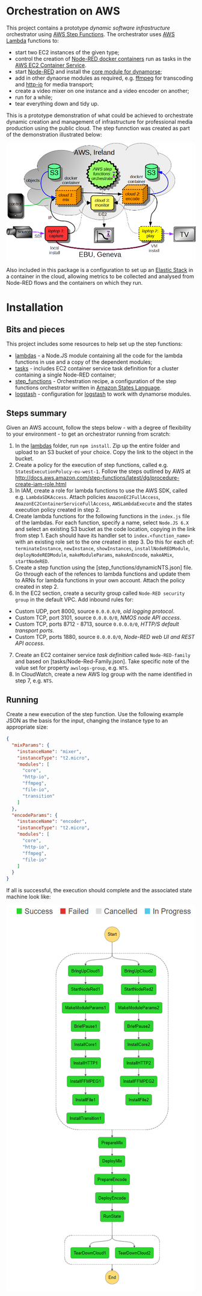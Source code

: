 # Orchestration on AWS

This project contains a prototype _dynamic software infrastructure_ orchestrator using [AWS Step Functions](https://aws.amazon.com/step-functions/). The orchestrator uses [AWS Lambda](https://aws.amazon.com/lambda/) functions to:

* start two EC2 instances of the given type;
* control the creation of [Node-RED docker containers](https://nodered.org/docs/platforms/docker) run as tasks in the [AWS EC2 Container Service](https://aws.amazon.com/ecs/).
* start [Node-RED](https://nodered.org/) and install the [core module for dynamorse](https://flows.nodered.org/node/node-red-contrib-dynamorse-core);
* add in other dynaorse modules as required, e.g. [ffmpeg](https://flows.nodered.org/node/node-red-contrib-dynamorse-ffmpeg) for transcoding and [http-io](https://flows.nodered.org/node/node-red-contrib-dynamorse-http-io) for media transport;
* create a video mixer on one instance and a video encoder on another;
* run for a while;
* tear everything down and tidy up.

This is a prototype demonstration of what could be achieved to orchestrate dynamic creation and management of infrastructure for professional media production using the public cloud. The step funnction was created as part of the demonstration illustrated below:

![NTS demo](images/demo_diagram.png)

Also included in this package is a configuration to set up an [Elastic Stack](https://www.elastic.co/products) in a container in the cloud, allowing metrics to be collected and analysed from Node-RED flows and the containers on which they run.

# Installation

## Bits and pieces

This project includes some resources to help set up the step functions:

* [lambdas](./lambdas) - a Node.JS module containing all the code for the lambda functions in use and a copy of the dependent modules;
* [tasks](./tasks) - includes EC2 container service task definition for a cluster containing a single Node-RED container;
* [step_functions](./step_functions) - Orchestration recipe, a configuration of the step functions orchestrator written in [Amazon States Language](https://states-language.net/spec.html).
* [logstash](./logstash) - configuration for [logstash](https://www.elastic.co/products/logstash) to work with dynamorse modules.

## Steps summary

Given an AWS account, follow the steps below - with a degree of flexibility to your environment - to get an orchestrator running from scratch:

1. In the [lambdas](./lambdas) folder, run `npm install`. Zip up the entire folder and upload to an S3 bucket of your choice. Copy the link to the object in the bucket.
2. Create a policy for the execution of step functions, called e.g. `StatesExecutionPolucy-eu-west-1`. Follow the steps outlined by AWS at http://docs.aws.amazon.com/step-functions/latest/dg/procedure-create-iam-role.html
3. In IAM, create a role for lambda functions to use the AWS SDK, called e.g. `LambdaSDKAccess`. Attach policies `AmazonEC2FullAccess`, `AmazonEC2ContainerServiceFullAccess`, `AWSLambdaExecute` and the states execution policy created in step 2.
4. Create lambda functions for the following functions in the `index.js` file of the lambdas. For each function, specify a name, select `Node.JS 6.X` and select an existing S3 bucket as the code location, copying in the link from step 1. Each should have its handler set to `index.<function_name>` with an existing role set to the one created in step 3. Do this for each of: `terminateInstance`, `newInstance`, `showInstances`, `installNodeREDModule`, `deployNodeREDModule`, `makeModuleParams`, `makeAnEncode`, `makeAMix`, `startNodeRED`.
5. Create a step function using the [step_functions/dynamicNTS.json] file. Go through each of the refences to lambda functions and update them to ARNs for lambda functions in your own account. Attach the policy created in step 2.
6. In the EC2 section, create a security group called `Node-RED security group` in the default VPC. Add inbound rules for:
 * Custom UDP, port 8000, source `0.0.0.0/0`, _old logging protocol_.
 * Custom TCP, port 3101, source `0.0.0.0/0`, _NMOS node API access_.
 * Custom TCP, ports 8712 - 8713, source `0.0.0.0/0`, _HTTP/S default transport ports_.
 * Custom TCP, ports 1880, source `0.0.0.0/0`, _Node-RED web UI and REST API access_.
7. Create an EC2 container service _task definition_ called `Node-RED-family` and based on [tasks/Node-Red-Family.json]. Take specific note of the value set for property `awslogs-group`, e.g. `NTS`.
8. In CloudWatch, create a new AWS log group with the name identified in step 7, e.g. `NTS`.

## Running

Create a new execution of the step function. Use the following example JSON as the basis for the input, changing the instance type to an appropriate size:

```json
{
  "mixParams": {
    "instanceName": "mixer",
    "instanceType": "t2.micro",
    "modules": [
      "core",
      "http-io",
      "ffmpeg",
      "file-io",
      "transition"
    ]
  },
  "encodeParams": {
    "instanceName": "encoder",
    "instanceType": "t2.micro",
    "modules": [
      "core",
      "http-io",
      "ffmpeg",
      "file-io"
    ]
  }
}
```

If all is successful, the execution should complete and the associated state machine look like:

![successful execution](images/step_function.png)
